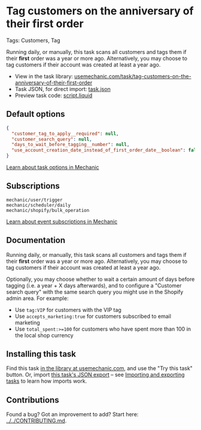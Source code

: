 # Tag customers on the anniversary of their first order

Tags: Customers, Tag

Running daily, or manually, this task scans all customers and tags them if their __first__ order was a year or more ago. Alternatively, you may choose to tag customers if their account was created at least a year ago.

* View in the task library: [usemechanic.com/task/tag-customers-on-the-anniversary-of-their-first-order](https://usemechanic.com/task/tag-customers-on-the-anniversary-of-their-first-order)
* Task JSON, for direct import: [task.json](../../tasks/tag-customers-on-the-anniversary-of-their-first-order.json)
* Preview task code: [script.liquid](./script.liquid)

## Default options

```json
{
  "customer_tag_to_apply__required": null,
  "customer_search_query": null,
  "days_to_wait_before_tagging__number": null,
  "use_account_creation_date_instead_of_first_order_date__boolean": false
}
```

[Learn about task options in Mechanic](https://docs.usemechanic.com/article/471-task-options)

## Subscriptions

```liquid
mechanic/user/trigger
mechanic/scheduler/daily
mechanic/shopify/bulk_operation
```

[Learn about event subscriptions in Mechanic](https://docs.usemechanic.com/article/408-subscriptions)

## Documentation

Running daily, or manually, this task scans all customers and tags them if their __first__ order was a year or more ago. Alternatively, you may choose to tag customers if their account was created at least a year ago.

Optionally, you may choose whether to wait a certain amount of days before tagging (i.e. a year + X days afterwards), and to configure a "Customer search query" with the same search query you might use in the Shopify admin area. For example:
* Use `tag:VIP` for customers with the VIP tag
* Use `accepts_marketing:true` for customers subscribed to email marketing
* Use `total_spent:>=100` for customers who have spent more than 100 in the local shop currency

## Installing this task

Find this task [in the library at usemechanic.com](https://usemechanic.com/task/tag-customers-on-the-anniversary-of-their-first-order), and use the "Try this task" button. Or, import [this task's JSON export](../../tasks/tag-customers-on-the-anniversary-of-their-first-order.json) – see [Importing and exporting tasks](https://docs.usemechanic.com/article/505-importing-and-exporting-tasks) to learn how imports work.

## Contributions

Found a bug? Got an improvement to add? Start here: [../../CONTRIBUTING.md](../../CONTRIBUTING.md).
